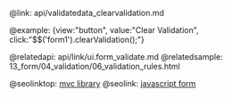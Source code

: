 @link: api/validatedata_clearvalidation.md

@example:
{view:"button", value:"Clear Validation", click:"$$('form1').clearValidation();"}

@relatedapi:
	api/link/ui.form_validate.md
@relatedsample:
	13_form/04_validation/06_validation_rules.html


@seolinktop: [mvc library](https://webix.com)
@seolink: [javascript form](https://webix.com/widget/form/)